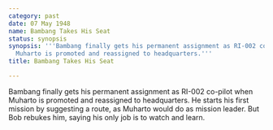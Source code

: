 ```yaml
---
category: past
date: 07 May 1948
name: Bambang Takes His Seat
status: synopsis
synopsis: '''Bambang finally gets his permanent assignment as RI-002 co-pilot when
  Muharto is promoted and reassigned to headquarters.'''
title: Bambang Takes His Seat

---
```





Bambang finally gets his permanent assignment as
RI-002 co-pilot when Muharto is promoted and reassigned to headquarters.
He starts his first mission by suggesting a route, as Muharto would do
as mission leader. But Bob rebukes him, saying his only job is to watch
and learn.
